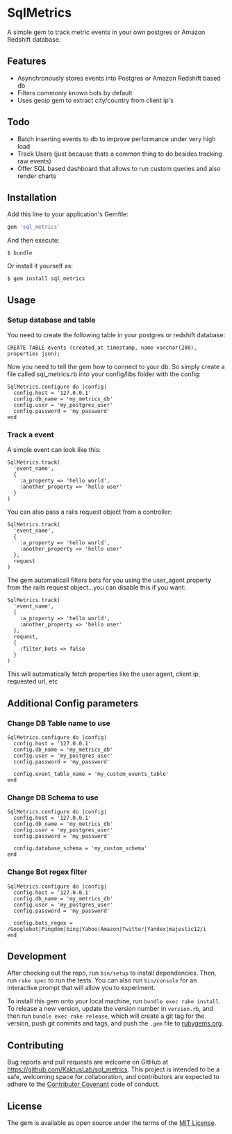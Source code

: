 # SqlMetrics

A simple gem to track metric events in your own postgres or Amazon Redshift database.

## Features

* Asynchronously stores events into Postgres or Amazon Redshift based db
* Filters commonly known bots by default
* Uses geoip gem to extract city/country from client ip's

## Todo

* Batch inserting events to db to improve performance under very high load
* Track Users (just because thats a common thing to do besides tracking raw events)
* Offer SQL based dashboard that allows to run custom queries and also render charts

## Installation

Add this line to your application's Gemfile:

```ruby
gem 'sql_metrics'
```

And then execute:

    $ bundle

Or install it yourself as:

    $ gem install sql_metrics

## Usage

### Setup database and table

You need to create the following table in your postgres or redshift database:

    CREATE TABLE events (created_at timestamp, name varchar(200), properties json);

Now you need to tell the gem how to connect to your db. So simply create a file called sql_metrics.rb into your config/libs folder with the config:

    SqlMetrics.configure do |config|
      config.host = '127.0.0.1'
      config.db_name = 'my_metrics_db'
      config.user = 'my_postgres_user'
      config.password = 'my_password'
    end

### Track a event

A simple event can look like this:

    SqlMetrics.track(
      'event_name',
      {
        :a_property => 'hello world',
        :another_property => 'hello user'
      }
    )

You can also pass a rails request object from a controller:

    SqlMetrics.track(
      'event_name',
      {
        :a_property => 'hello world',
        :another_property => 'hello user'
      },
      request
    )

The gem automaticall filters bots for you using the user_agent property from the rails request object...you can disable this if you want:

    SqlMetrics.track(
      'event_name',
      {
        :a_property => 'hello world',
        :another_property => 'hello user'
      },
      request,
      {
        :filter_bots => false
      }
    )

This will automatically fetch properties like the user agent, client ip, requested url, etc

## Additional Config parameters

### Change DB Table name to use

    SqlMetrics.configure do |config|
      config.host = '127.0.0.1'
      config.db_name = 'my_metrics_db'
      config.user = 'my_postgres_user'
      config.password = 'my_password'

      config.event_table_name = 'my_custom_events_table'
    end

### Change DB Schema to use

    SqlMetrics.configure do |config|
      config.host = '127.0.0.1'
      config.db_name = 'my_metrics_db'
      config.user = 'my_postgres_user'
      config.password = 'my_password'

      config.database_schema = 'my_custom_schema'
    end

### Change Bot regex filter

    SqlMetrics.configure do |config|
      config.host = '127.0.0.1'
      config.db_name = 'my_metrics_db'
      config.user = 'my_postgres_user'
      config.password = 'my_password'

      config.bots_regex = /Googlebot|Pingdom|bing|Yahoo|Amazon|Twitter|Yandex|majestic12/i
    end


## Development

After checking out the repo, run `bin/setup` to install dependencies. Then, run `rake spec` to run the tests. You can also run `bin/console` for an interactive prompt that will allow you to experiment.

To install this gem onto your local machine, run `bundle exec rake install`. To release a new version, update the version number in `version.rb`, and then run `bundle exec rake release`, which will create a git tag for the version, push git commits and tags, and push the `.gem` file to [rubygems.org](https://rubygems.org).

## Contributing

Bug reports and pull requests are welcome on GitHub at https://github.com/KaktusLab/sql_metrics. This project is intended to be a safe, welcoming space for collaboration, and contributors are expected to adhere to the [Contributor Covenant](contributor-covenant.org) code of conduct.


## License

The gem is available as open source under the terms of the [MIT License](http://opensource.org/licenses/MIT).

